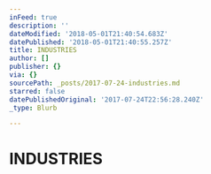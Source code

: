 ```yaml
---
inFeed: true
description: ''
dateModified: '2018-05-01T21:40:54.683Z'
datePublished: '2018-05-01T21:40:55.257Z'
title: INDUSTRIES
author: []
publisher: {}
via: {}
sourcePath: _posts/2017-07-24-industries.md
starred: false
datePublishedOriginal: '2017-07-24T22:56:28.240Z'
_type: Blurb

---
```

# INDUSTRIES